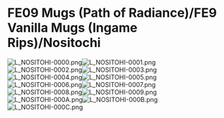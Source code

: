 # FE09 Mugs (Path of Radiance)/FE9 Vanilla Mugs (Ingame Rips)/Nositochi

![L_NOSITOHI-0000.png](https://raw.githubusercontent.com/Klokinator/FE-Repo/main/Portrait%20Repository/FE09%20Mugs%20(Path%20of%20Radiance)/FE9%20Vanilla%20Mugs%20(Ingame%20Rips)/Nositochi/L_NOSITOHI-0000.png "L_NOSITOHI-0000.png")![L_NOSITOHI-0001.png](https://raw.githubusercontent.com/Klokinator/FE-Repo/main/Portrait%20Repository/FE09%20Mugs%20(Path%20of%20Radiance)/FE9%20Vanilla%20Mugs%20(Ingame%20Rips)/Nositochi/L_NOSITOHI-0001.png "L_NOSITOHI-0001.png")![L_NOSITOHI-0002.png](https://raw.githubusercontent.com/Klokinator/FE-Repo/main/Portrait%20Repository/FE09%20Mugs%20(Path%20of%20Radiance)/FE9%20Vanilla%20Mugs%20(Ingame%20Rips)/Nositochi/L_NOSITOHI-0002.png "L_NOSITOHI-0002.png")![L_NOSITOHI-0003.png](https://raw.githubusercontent.com/Klokinator/FE-Repo/main/Portrait%20Repository/FE09%20Mugs%20(Path%20of%20Radiance)/FE9%20Vanilla%20Mugs%20(Ingame%20Rips)/Nositochi/L_NOSITOHI-0003.png "L_NOSITOHI-0003.png")![L_NOSITOHI-0004.png](https://raw.githubusercontent.com/Klokinator/FE-Repo/main/Portrait%20Repository/FE09%20Mugs%20(Path%20of%20Radiance)/FE9%20Vanilla%20Mugs%20(Ingame%20Rips)/Nositochi/L_NOSITOHI-0004.png "L_NOSITOHI-0004.png")![L_NOSITOHI-0005.png](https://raw.githubusercontent.com/Klokinator/FE-Repo/main/Portrait%20Repository/FE09%20Mugs%20(Path%20of%20Radiance)/FE9%20Vanilla%20Mugs%20(Ingame%20Rips)/Nositochi/L_NOSITOHI-0005.png "L_NOSITOHI-0005.png")![L_NOSITOHI-0006.png](https://raw.githubusercontent.com/Klokinator/FE-Repo/main/Portrait%20Repository/FE09%20Mugs%20(Path%20of%20Radiance)/FE9%20Vanilla%20Mugs%20(Ingame%20Rips)/Nositochi/L_NOSITOHI-0006.png "L_NOSITOHI-0006.png")![L_NOSITOHI-0007.png](https://raw.githubusercontent.com/Klokinator/FE-Repo/main/Portrait%20Repository/FE09%20Mugs%20(Path%20of%20Radiance)/FE9%20Vanilla%20Mugs%20(Ingame%20Rips)/Nositochi/L_NOSITOHI-0007.png "L_NOSITOHI-0007.png")![L_NOSITOHI-0008.png](https://raw.githubusercontent.com/Klokinator/FE-Repo/main/Portrait%20Repository/FE09%20Mugs%20(Path%20of%20Radiance)/FE9%20Vanilla%20Mugs%20(Ingame%20Rips)/Nositochi/L_NOSITOHI-0008.png "L_NOSITOHI-0008.png")![L_NOSITOHI-0009.png](https://raw.githubusercontent.com/Klokinator/FE-Repo/main/Portrait%20Repository/FE09%20Mugs%20(Path%20of%20Radiance)/FE9%20Vanilla%20Mugs%20(Ingame%20Rips)/Nositochi/L_NOSITOHI-0009.png "L_NOSITOHI-0009.png")![L_NOSITOHI-000A.png](https://raw.githubusercontent.com/Klokinator/FE-Repo/main/Portrait%20Repository/FE09%20Mugs%20(Path%20of%20Radiance)/FE9%20Vanilla%20Mugs%20(Ingame%20Rips)/Nositochi/L_NOSITOHI-000A.png "L_NOSITOHI-000A.png")![L_NOSITOHI-000B.png](https://raw.githubusercontent.com/Klokinator/FE-Repo/main/Portrait%20Repository/FE09%20Mugs%20(Path%20of%20Radiance)/FE9%20Vanilla%20Mugs%20(Ingame%20Rips)/Nositochi/L_NOSITOHI-000B.png "L_NOSITOHI-000B.png")![L_NOSITOHI-000C.png](https://raw.githubusercontent.com/Klokinator/FE-Repo/main/Portrait%20Repository/FE09%20Mugs%20(Path%20of%20Radiance)/FE9%20Vanilla%20Mugs%20(Ingame%20Rips)/Nositochi/L_NOSITOHI-000C.png "L_NOSITOHI-000C.png")